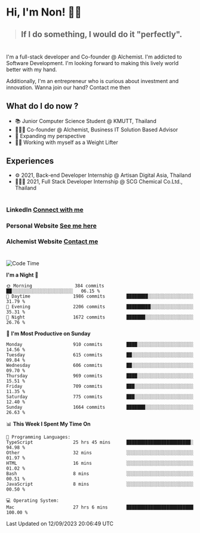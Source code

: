 # Hi, I'm Non! 🖐🏻

> ## If I do something, I would do it "perfectly".

#

I'm a full-stack developer and Co-founder @ Alchemist. I'm addicted to Software Development. I'm looking forward to making this lively world better with my hand.

Additionally, I'm an entrepreneur who is curious about investment and innovation. Wanna join our hand? Contact me then

## What do I do now ?

- 📚 Junior Computer Science Student @ KMUTT, Thailand
- 🧑🏻‍💻 Co-founder @ Alchemist, Business IT Solution Based Advisor
- 🌈 Expanding my perspective
- 🏋🏻 Working with myself as a Weight Lifter

## Experiences

- ⚙️ 2021, Back-end Developer Internship @ Artisan Digital Asia, Thailand
- 🧑🏻‍💻 2021, Full Stack Developer Internship @ SCG Chemical Co.Ltd., Thailand

#

### LinkedIn [Connect with me](https://www.linkedin.com/in/non-nontra/)

### Personal Website [See me here](https://nonnontra.com/)

### Alchemist Website [Contact me](https://alchemist-softwarehouse.co/)

#

<!--START_SECTION:waka-->
![Code Time](http://img.shields.io/badge/Code%20Time-3%2C067%20hrs%2025%20mins-blue)

**I'm a Night 🦉** 

```text
🌞 Morning                384 commits         ██░░░░░░░░░░░░░░░░░░░░░░░   06.15 % 
🌆 Daytime                1986 commits        ████████░░░░░░░░░░░░░░░░░   31.79 % 
🌃 Evening                2206 commits        █████████░░░░░░░░░░░░░░░░   35.31 % 
🌙 Night                  1672 commits        ███████░░░░░░░░░░░░░░░░░░   26.76 % 
```
📅 **I'm Most Productive on Sunday** 

```text
Monday                   910 commits         ████░░░░░░░░░░░░░░░░░░░░░   14.56 % 
Tuesday                  615 commits         ██░░░░░░░░░░░░░░░░░░░░░░░   09.84 % 
Wednesday                606 commits         ██░░░░░░░░░░░░░░░░░░░░░░░   09.70 % 
Thursday                 969 commits         ████░░░░░░░░░░░░░░░░░░░░░   15.51 % 
Friday                   709 commits         ███░░░░░░░░░░░░░░░░░░░░░░   11.35 % 
Saturday                 775 commits         ███░░░░░░░░░░░░░░░░░░░░░░   12.40 % 
Sunday                   1664 commits        ███████░░░░░░░░░░░░░░░░░░   26.63 % 
```


📊 **This Week I Spent My Time On** 

```text
💬 Programming Languages: 
TypeScript               25 hrs 45 mins      ████████████████████████░   94.98 % 
Other                    32 mins             ░░░░░░░░░░░░░░░░░░░░░░░░░   01.97 % 
HTML                     16 mins             ░░░░░░░░░░░░░░░░░░░░░░░░░   01.02 % 
Bash                     8 mins              ░░░░░░░░░░░░░░░░░░░░░░░░░   00.51 % 
JavaScript               8 mins              ░░░░░░░░░░░░░░░░░░░░░░░░░   00.50 % 

💻 Operating System: 
Mac                      27 hrs 6 mins       █████████████████████████   100.00 % 
```


 Last Updated on 12/09/2023 20:06:49 UTC
<!--END_SECTION:waka-->

